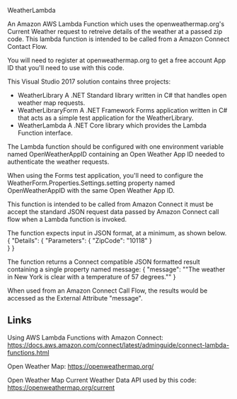 WeatherLambda

An Amazon AWS Lambda Function which uses the openweathermap.org's Current Weather request to retreive details of the weather at a passed zip code.  This lambda function is intended to be called from a Amazon Connect Contact Flow.

You will need to register at openweathermap.org to get a free account App ID that you'll need to use with this code.

This Visual Studio 2017 solution contains three projects:
- WeatherLibrary
  A .NET Standard library written in C# that handles open weather map requests.
- WeatherLibraryForm
  A .NET Framework Forms application written in C# that acts as a simple test application for the WeatherLibrary.
- WeatherLambda
  A .NET Core library which provides the Lambda Function interface.

The Lambda function should be configured with one environment variable named OpenWeatherAppID containing an Open Weather App ID needed to authenticate the weather requests.

When using the Forms test application, you'll need to configure the WeatherForm.Properties.Settings.setting property named OpenWeatherAppID with the same Open Weather App ID.

This function is intended to be called from Amazon Connect it must be accept the standard JSON request data passed by Amazon Connect call flow when a Lambda function is invoked.

The function expects input in JSON format, at a minimum, as shown below.
{
   "Details": {
      "Parameters": {
         "ZipCode": "10118"
      }    
   }
}

The function returns a Connect compatible JSON formatted result containing a single property named message:
{
   "message": "\"The weather in New York is clear with a temperature of 57 degrees.\""
}

When used from an Amazon Connect Call Flow, the results would be accessed as the External Attribute "message".

Links
-----
Using AWS Lambda Functions with Amazon Connect:  https://docs.aws.amazon.com/connect/latest/adminguide/connect-lambda-functions.html

Open Weather Map:  https://openweathermap.org/

Open Weather Map Current Weather Data API used by this code:  https://openweathermap.org/current
